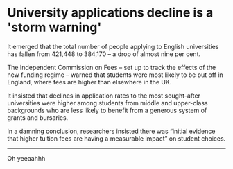 # University applications decline is a 'storm warning'

It emerged that the total number of people applying to English
universities has fallen from 421,448 to 384,170 – a drop of almost
nine per cent.

The Independent Commission on Fees – set up to track the effects of
the new funding regime – warned that students were most likely to be
put off in England, where fees are higher than elsewhere in the UK.

It insisted that declines in application rates to the most
sought-after universities were higher among students from middle and
upper-class backgrounds who are less likely to benefit from a generous
system of grants and bursaries.

In a damning conclusion, researchers insisted there was “initial
evidence that higher tuition fees are having a measurable impact” on
student choices.

---

Oh yeeaahhh


